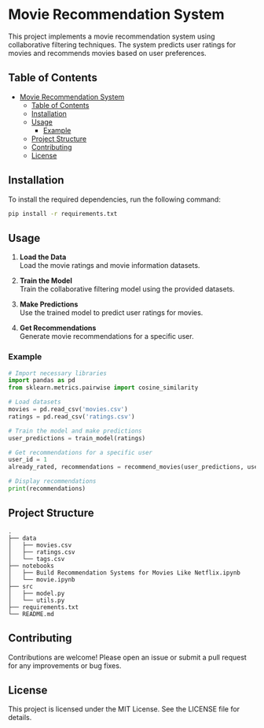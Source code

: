 # Movie Recommendation System

This project implements a movie recommendation system using collaborative filtering techniques. The system predicts user ratings for movies and recommends movies based on user preferences.

## Table of Contents

- [Movie Recommendation System](#movie-recommendation-system)
  - [Table of Contents](#table-of-contents)
  - [Installation](#installation)
  - [Usage](#usage)
    - [Example](#example)
  - [Project Structure](#project-structure)
  - [Contributing](#contributing)
  - [License](#license)

## Installation

To install the required dependencies, run the following command:

```bash
pip install -r requirements.txt
```

## Usage

1. **Load the Data**  
   Load the movie ratings and movie information datasets.

2. **Train the Model**  
   Train the collaborative filtering model using the provided datasets.

3. **Make Predictions**  
   Use the trained model to predict user ratings for movies.

4. **Get Recommendations**  
   Generate movie recommendations for a specific user.

### Example

```python
# Import necessary libraries
import pandas as pd
from sklearn.metrics.pairwise import cosine_similarity

# Load datasets
movies = pd.read_csv('movies.csv')
ratings = pd.read_csv('ratings.csv')

# Train the model and make predictions
user_predictions = train_model(ratings)

# Get recommendations for a specific user
user_id = 1
already_rated, recommendations = recommend_movies(user_predictions, user_id, movies, ratings, 10)

# Display recommendations
print(recommendations)
```

## Project Structure

```
.
├── data
│   ├── movies.csv
│   ├── ratings.csv
│   └── tags.csv
├── notebooks
│   ├── Build Recommendation Systems for Movies Like Netflix.ipynb
│   └── movie.ipynb
├── src
│   ├── model.py
│   └── utils.py
├── requirements.txt
└── README.md
```

## Contributing

Contributions are welcome! Please open an issue or submit a pull request for any improvements or bug fixes.

## License

This project is licensed under the MIT License. See the LICENSE file for details.

